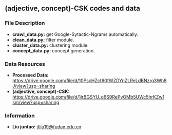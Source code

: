 ## (adjective, concept)-CSK codes and data

### File Description

- **crawl_data.py:** get Google-Sytactic-Ngrams automatically.
- **clean_data.py:** filter module.
- **cluster_data.py:** clustering module.
- **concept_data.py:** concept generation.

### Data Resources

- **Processed Data:** https://drive.google.com/file/d/10PscHZct60fWZDYnZLReLdBNzrq3Wh8J/view?usp=sharing
- **(adjective, concept)-CSK:** https://drive.google.com/file/d/1irBGSYU_o6S9RePvOMb5UWc5hrKZw1sm/view?usp=sharing


### Information

- **Liu juntao:** jtliu19@fudan.edu.cn


